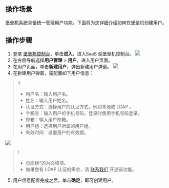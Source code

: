 ## 操作场景
堡垒机系统具备统一管理用户功能，下面将为您详细介绍如何在堡垒机创建用户。

## 操作步骤
1. 登录 [堡垒机控制台](https://console.cloud.tencent.com/cds/bh)，单击**进入**，进入SaaS 型堡垒机控制台。
![](https://main.qcloudimg.com/raw/c4d6945d8c76ed1ae7bb8821fde8b41d.png)
2. 在左侧导航选择**用户管理** > **用户**，进入用户页面。
3. 在用户页面，单击**新建用户**，弹出新建用户弹窗。
![](https://main.qcloudimg.com/raw/7ec8443c1a0ebfd270d8e15b45d4b8b0.png)
4. 在新建用户弹窗，需配置如下用户信息：
>?
>- 用户名：输入用户名。
>- 姓名：输入用户姓名。
>- 认证方式：选择用户的认证方式，例如本地或 LDAP 。
>- 手机号：输入用户的手机号码，登录时使用手机号码登录。
>- 邮箱：输入用户邮箱。
>- 用户组：选择用户所属的用户组。
>- 有效时间：设置用户的有效期。
>
![](https://main.qcloudimg.com/raw/8780a04641cadab7ae86183f76c3da77.png)
>!
>- 页面标*的为必填项。
>- 如果您有 LDAP 认证的需求，请 [联系我们](https://cloud.tencent.com/online-service?from=connect-us) 开通该功能。

5. 用户信息配置完成之后，单击**确定**，即可创建用户。
